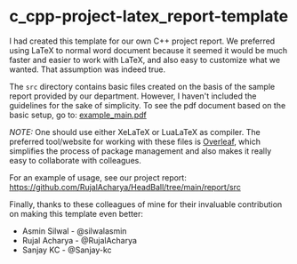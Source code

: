 # c_cpp-project-latex_report-template

I had created this template for our own C++ project report. We preferred using LaTeX to normal word document because it seemed it would be much faster and easier to work with LaTeX, and also easy to customize what we wanted. That assumption was indeed true.

The `src` directory contains basic files created on the basis of the sample report provided by our department. However, I haven't included the guidelines for the sake of simplicity. To see the pdf document based on the basic setup, go to: [example_main.pdf](./example_main.pdf)

*NOTE:* One should use either XeLaTeX or LuaLaTeX as compiler. The preferred tool/website for working with these files is [Overleaf](https://overleaf.com), which simplifies the process of package management and also makes it really easy to collaborate with colleagues.

For an example of usage, see our project report: https://github.com/RujalAcharya/HeadBall/tree/main/report/src

Finally, thanks to these colleagues of mine for their invaluable contribution on making this template even better:
* Asmin Silwal - @silwalasmin
* Rujal Acharya - @RujalAcharya
* Sanjay KC - @Sanjay-kc
